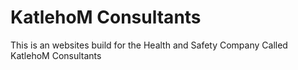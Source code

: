 # KatlehoM Consultants

This is an websites build for the Health and Safety Company Called KatlehoM Consultants
